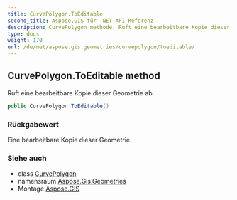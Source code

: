 ```yaml
---
title: CurvePolygon.ToEditable
second_title: Aspose.GIS für .NET-API-Referenz
description: CurvePolygon methode. Ruft eine bearbeitbare Kopie dieser Geometrie ab.
type: docs
weight: 170
url: /de/net/aspose.gis.geometries/curvepolygon/toeditable/
---
```

## CurvePolygon.ToEditable method

Ruft eine bearbeitbare Kopie dieser Geometrie ab.

```csharp
public CurvePolygon ToEditable()
```

### Rückgabewert

Eine bearbeitbare Kopie dieser Geometrie.

### Siehe auch

* class [CurvePolygon](../)
* namensraum [Aspose.Gis.Geometries](../../curvepolygon/)
* Montage [Aspose.GIS](../../../)


